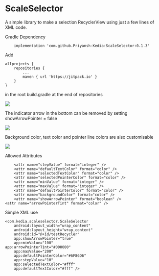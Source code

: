 # ScaleSelector

A simple library to make a selection RecyclerView using just a few lines of XML code.



Gradle Dependency

        implementation 'com.github.Priyansh-Kedia:ScaleSelector:0.1.3'

Add     
     
    allprojects {
		repositories {
			...
			maven { url 'https://jitpack.io' }
		}
	}
       
in the root build.gradle at the end of repositories



![](https://s7.gifyu.com/images/WhatsApp-Video-2020-06-20-at-5.11.12-PM.gif)




The indicator arrow in the bottom can be removed by setting showArrowPointer = false


![](https://s7.gifyu.com/images/WhatsApp-Video-2020-06-20-at-5.03.02-PM.gif)



Background color, text color and pointer line colors are also customisable

![](https://s7.gifyu.com/images/WhatsApp-Video-2020-06-20-at-5.07.59-PM.gif)




Allowed Attributes

        <attr name="stepValue" format="integer" />
        <attr name="defaultTextColor" format="color" />
        <attr name="selectedTextColor" format="color" />
        <attr name="selectedPointerColor" format="color" />
        <attr name="minValue" format="integer" />
        <attr name="maxValue" format="integer" />
        <attr name="defaultPointerColor" format="color" />
        <attr name="backgroundColor" format="color" />
        <attr name="showArrowPointer" format="boolean" />
	<attr name="arrowPointerTint" format="color" />
	
	
Simple XML use


	<com.kedia.scaleselector.ScaleSelector
        android:layout_width="wrap_content"
        android:layout_height="wrap_content"
        android:id="@+id/testRecycler"
        app:showArrowPointer="true"
        app:minValue="100"
	app:arrowPointerTint="#000000"
        app:maxValue="200"
        app:defaultPointerColor="#6F86D6"
        app:stepValue="10"
        app:selectedTextColor="#fff"
        app:defaultTextColor="#fff" />
